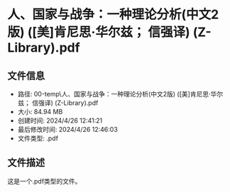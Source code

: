 ﻿# 人、国家与战争：一种理论分析(中文2版) ([美]肯尼思·华尔兹； 信强译) (Z-Library).pdf

## 文件信息
- 路径: 00-temp\人、国家与战争：一种理论分析(中文2版) ([美]肯尼思·华尔兹； 信强译) (Z-Library).pdf
- 大小: 84.94 MB
- 创建时间: 2024/4/26 12:41:21
- 最后修改时间: 2024/4/26 12:46:03
- 文件类型: .pdf

## 文件描述
这是一个.pdf类型的文件。

